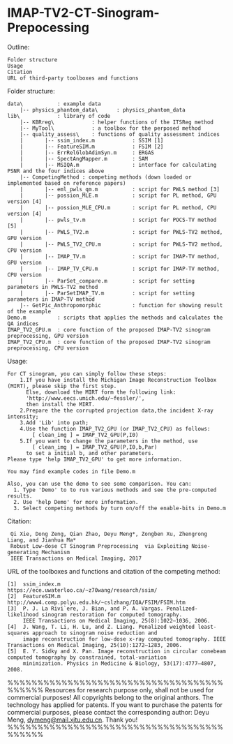 # IMAP-TV2-CT-Sinogram-Prepocessing
Outline:

    Folder structure
    Usage
    Citation
    URL of third-party toolboxes and functions


Folder structure:

    data\           : example data
        |-- physics_phantom_data\      : physics_phantom_data
    lib\            : library of code
        |-- KBRreg\            : helper functions of the ITSReg method
        |-- MyTool\            : a toolbox for the perposed method 
        |-- quality_assess\    : functions of quality assessment indices
        |       |-- ssim_index.m            : SSIM [1]
        |       |-- FeatureSIM.m            : FSIM [2]
        |       |-- ErrRelGlobAdimSyn.m     : ERGAS
        |       |-- SpectAngMapper.m        : SAM
        |       |-- MSIQA.m                 : interface for calculating PSNR and the four indices above
        |-- CompetingMethod : competing methods (down loaded or implemented based on reference papers)
        |       |-- eml_pwls_qm.m           : script for PWLS method [3]
        |       |-- possion_MLE.m           : script for PL method, GPU version [4]
        |       |-- possion_MLE_CPU.m       : script for PL method, CPU version [4]
        |       |-- pwls_tv.m               : script for POCS-TV method [5]
        |       |-- PWLS_TV2.m              : script for PWLS-TV2 method, GPU version 
        |       |-- PWLS_TV2_CPU.m          : script for PWLS-TV2 method, CPU version
        |       |-- IMAP_TV.m               : script for IMAP-TV method, GPU version
        |       |-- IMAP_TV_CPU.m           : script for IMAP-TV method, CPU version  
        |       |-- ParSet_compare.m        : script for setting parameters in PWLS-TV2 method
        |       |-- ParSetIMAP_TV.m         : script for setting parameters in IMAP-TV method
        |-- GetPic_Anthropomorphic          : function for showing result of the example
    Demo.m          : scripts that applies the methods and calculates the QA indices
    IMAP_TV2_GPU.m  : core function of the proposed IMAP-TV2 sinogram preprocessing, GPU version
    IMAP_TV2_CPU.m  : core function of the proposed IMAP-TV2 sinogram preprocessing, CPU version

Usage:

    For CT sinogram, you can simply follow these steps:
        1.If you have install the Michigan Image Reconstruction Toolbox (MIRT), please skip the first step.
          Else, download the MIRT form the following link:
          'http://www.eecs.umich.edu/~fessler/',
          then install the MIRT.
        2.Prepare the the corrupted projection data,the incident X-ray intensity;
        3.Add 'Lib' into path;
        4.Use the function IMAP_TV2_GPU (or IMAP_TV2_CPU) as follows:
            [ clean_img ] = IMAP_TV2_GPU(P,I0)
        5.If you want to change the parameters in the method, use
            [ clean_img ] = IMAP_TV2_GPU(P,I0,b,Par)
          to set a initial b, and other parameters.
    Please type 'help IMAP_TV2_GPU' to get more information.

    You may find example codes in file Demo.m

    Also, you can use the demo to see some comparison. You can:
      1. Type 'Demo' to to run various methods and see the pre-computed results.
      2. Use 'help Demo' for more information.
      3. Select competing methods by turn on/off the enable-bits in Demo.m

Citation:

     Qi Xie, Dong Zeng, Qian Zhao, Deyu Meng*, Zongben Xu, Zhengrong Liang, and Jianhua Ma*
     Robust Low-dose CT Sinogram Preprocessing  via Exploiting Noise-generating Mechanism
     IEEE Transactions on Medical Imaging, 2017

URL of the toolboxes and functions and citation of the competing method:

    [1]  ssim_index.m       https://ece.uwaterloo.ca/~z70wang/research/ssim/
    [2]  FeatureSIM.m       http://www4.comp.polyu.edu.hk/~cslzhang/IQA/FSIM/FSIM.htm
    [3]  P. J. La Rivi`ere, J. Bian, and P. A. Vargas. Penalized-likelihood sinogram restoration for computed tomography. 
         IEEE Transactions on Medical Imaging, 25(8):1022–1036, 2006.
    [4]  J. Wang, T. Li, H. Lu, and Z. Liang. Penalized weighted least-squares approach to sinogram noise reduction and 
         image reconstruction for low-dose x-ray computed tomography. IEEE Transactions on Medical Imaging, 25(10):1272–1283, 2006.
    [5]  E. Y. Sidky and X. Pan. Image reconstruction in circular conebeam computed tomography by constrained, total-variation 
         minimization. Physics in Medicine & Biology, 53(17):4777–4807, 2008.
   
%%%%%%%%%%%%%%%%%%%%%%%%%%%%%%%%%%%%%%%%%%
Resources for research purpose only, shall not be used for commercial purposes! All copyrights belong to the original anthors. 
The technology has applied for patents. If you want to purchase the patents for commercial purposes, please contact the 
corresponding author: Deyu Meng, dymeng@mail.xjtu.edu.cn. Thank you!
%%%%%%%%%%%%%%%%%%%%%%%%%%%%%%%%%%%%%%%%%%

